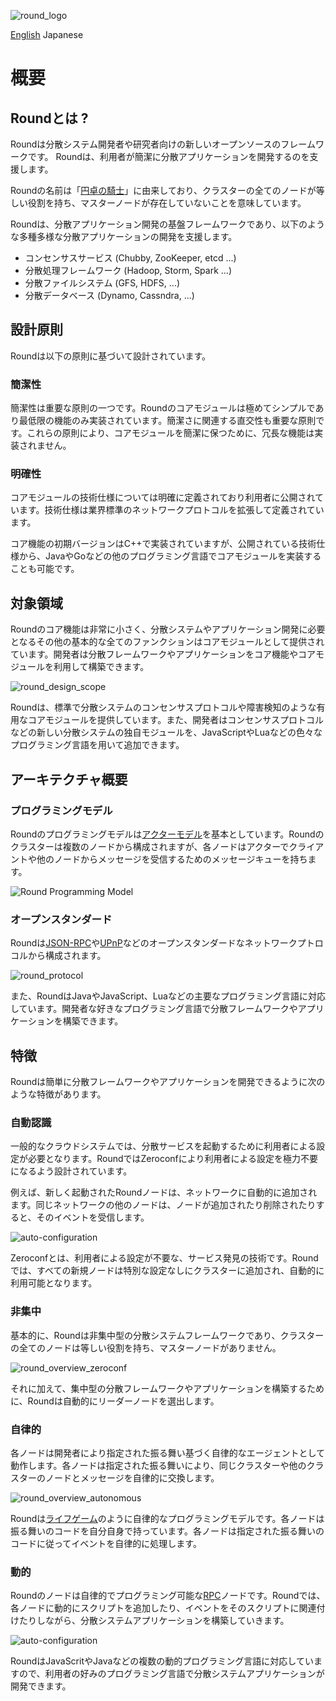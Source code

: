 ![round_logo](img/round_logo.png)

[English](round_overview_jp.md) Japanese

# 概要

## Roundとは ?

Roundは分散システム開発者や研究者向けの新しいオープンソースのフレームワークです。 Roundは、利用者が簡潔に分散アプリケーションを開発するのを支援します。

Roundの名前は「[円卓の騎士](http://ja.wikipedia.org/wiki/円卓の騎士)」に由来しており、クラスターの全てのノードが等しい役割を持ち、マスターノードが存在していないことを意味しています。

Roundは、分散アプリケーション開発の基盤フレームワークであり、以下のような多種多様な分散アプリケーションの開発を支援します。

- コンセンサスサービス (Chubby, ZooKeeper, etcd ...)
- 分散処理フレームワーク (Hadoop, Storm, Spark ...)
- 分散ファイルシステム (GFS, HDFS, ...)
- 分散データベース (Dynamo, Cassndra, ...)

## 設計原則

Roundは以下の原則に基づいて設計されています。

### 簡潔性

簡潔性は重要な原則の一つです。Roundのコアモジュールは極めてシンプルであり最低限の機能のみ実装されています。簡潔さに関連する直交性も重要な原則です。これらの原則により、コアモジュールを簡潔に保つために、冗長な機能は実装されません。

### 明確性

コアモジュールの技術仕様については明確に定義されており利用者に公開されています。技術仕様は業界標準のネットワークプロトコルを拡張して定義されています。

コア機能の初期バージョンはC++で実装されていますが、公開されている技術仕様から、JavaやGoなどの他のプログラミング言語でコアモジュールを実装することも可能です。

## 対象領域

Roundのコア機能は非常に小さく、分散システムやアプリケーション開発に必要となるその他の基本的な全てのファンクションはコアモジュールとして提供されています。開発者は分散フレームワークやアプリケーションをコア機能やコアモジュールを利用して構築できます。

![round_design_scope](img/round_design_scope.png)

Roundは、標準で分散システムのコンセンサスプロトコルや障害検知のような有用なコアモジュールを提供しています。また、開発者はコンセンサスプロトコルなどの新しい分散システムの独自モジュールを、JavaScriptやLuaなどの色々なプログラミング言語を用いて追加できます。

## アーキテクチャ概要

### プログラミングモデル

Roundのプログラミングモデルは[アクターモデル][actor-model]を基本としています。Roundのクラスターは複数のノードから構成されますが、各ノードはアクターでクライアントや他のノードからメッセージを受信するためのメッセージキューを持ちます。

![Round Programming Model](img/round_overview_programming_model.png)

### オープンスタンダード

Roundは[JSON-RPC][json-rpc]や[UPnP][upnp-spec]などのオープンスタンダードなネットワークプトロコルから構成されます。

![round_protocol](./img/round_protocol.png)

また、RoundはJavaやJavaScript、Luaなどの主要なプログラミング言語に対応しています。開発者な好きなプログラミング言語で分散フレームワークやアプリケーションを構築できます。

## 特徴

Roundは簡単に分散フレームワークやアプリケーションを開発できるように次のような特徴があります。

### 自動認識

一般的なクラウドシステムでは、分散サービスを起動するために利用者による設定が必要となります。RoundではZeroconfにより利用者による設定を極力不要になるよう設計されています。

例えば、新しく起動されたRoundノードは、ネットワークに自動的に追加されます。同じネットワークの他のノードは、ノードが追加されたり削除されたりすると、そのイベントを受信します。

![auto-configuration](img/round_overview_autoconfig.png)

Zeroconfとは、利用者による設定が不要な、サービス発見の技術です。Roundでは、すべての新規ノードは特別な設定なしにクラスターに追加され、自動的に利用可能となります。

### 非集中

基本的に、Roundは非集中型の分散システムフレームワークであり、クラスターの全てのノードは等しい役割を持ち、マスターノードがありません。

![round_overview_zeroconf](img/round_overview_decentralized.png)

それに加えて、集中型の分散フレームワークやアプリケーションを構築するために、Roundは自動的にリーダーノードを選出します。

### 自律的

各ノードは開発者により指定された振る舞い基づく自律的なエージェントとして動作します。各ノードは指定された振る舞いにより、同じクラスターや他のクラスターのノードとメッセージを自律的に交換します。

![round_overview_autonomous](img/round_overview_autonomous.png)

Roundは[ライフゲーム][life-game]のように自律的なプログラミングモデルです。各ノードは振る舞いのコードを自分自身で持っています。各ノードは指定された振る舞いのコードに従ってイベントを自律的に処理します。

### 動的

Roundのノードは自律的でプログラミング可能な[RPC](rpc)ノードです。Roundでは、各ノードに動的にスクリプトを追加したり、イベントをそのスクリプトに関連付けたりしながら、分散システムアプリケーションを構築していきます。

![auto-configuration](img/round_overview_programming.png)

RoundはJavaScritやJavaなどの複数の動的プログラミング言語に対応していますので、利用者の好みのプログラミング言語で分散システムアプリケーションが開発できます。

[actor-model]: http://en.wikipedia.org/wiki/Actor_model
[csp]: http://en.wikipedia.org/wiki/Communicating_sequential_processes
[df-prog]: http://en.wikipedia.org/wiki/Dataflow_programming
[upnp-spec]: http://upnp.org/sdcps-and-certification/standards/
[json-rpc]: http://www.jsonrpc.org/specification
[java]: https://java.com/
[js-spec]: http://www.ecma-international.org/publications/standards/Ecma-262.htm
[life-game]: http://en.wikipedia.org/wiki/Conway%27s_Game_of_Life
[rpc]: http://en.wikipedia.org/wiki/Remote_procedure_call
